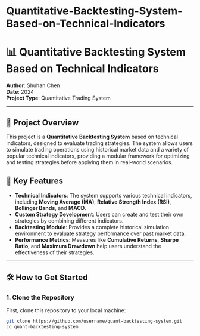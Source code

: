# Quantitative-Backtesting-System-Based-on-Technical-Indicators

# 📊 Quantitative Backtesting System Based on Technical Indicators

**Author**: Shuhan Chen  
**Date**: 2024  
**Project Type**: Quantitative Trading System

---

## 📜 Project Overview
This project is a **Quantitative Backtesting System** based on technical indicators, designed to evaluate trading strategies. The system allows users to simulate trading operations using historical market data and a variety of popular technical indicators, providing a modular framework for optimizing and testing strategies before applying them in real-world scenarios.

## 🔑 Key Features
- **Technical Indicators**: The system supports various technical indicators, including **Moving Average (MA)**, **Relative Strength Index (RSI)**, **Bollinger Bands**, and **MACD**.
- **Custom Strategy Development**: Users can create and test their own strategies by combining different indicators.
- **Backtesting Module**: Provides a complete historical simulation environment to evaluate strategy performance over past market data.
- **Performance Metrics**: Measures like **Cumulative Returns**, **Sharpe Ratio**, and **Maximum Drawdown** help users understand the effectiveness of their strategies.

---

## 🛠️ How to Get Started

### 1. Clone the Repository
First, clone this repository to your local machine:
```sh
git clone https://github.com/username/quant-backtesting-system.git
cd quant-backtesting-system
